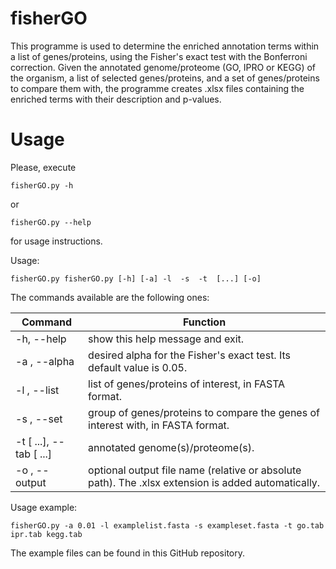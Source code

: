 # fisherGO

This programme is used to determine the enriched annotation terms within a list of genes/proteins, using the Fisher's exact test with the Bonferroni correction. Given the annotated genome/proteome (GO, IPRO or KEGG) of the organism, a list of selected genes/proteins, and a set of genes/proteins to compare them with, the programme creates .xlsx files containing the enriched terms with their description and p-values.


# Usage

Please, execute
``` 
fisherGO.py -h
```
or
```
fisherGO.py --help
```
for usage instructions.

Usage:
```
fisherGO.py fisherGO.py [-h] [-a] -l  -s  -t  [...] [-o]
```

The commands available are the following ones:

| Command                   | Function                                                                                           |
|---------------------------|----------------------------------------------------------------------------------------------------|
| -h, --help                | show this help message and exit.                                                                   |
| -a , --alpha              | desired alpha for the Fisher's exact test. Its default value is 0.05.                               |
| -l , --list               | list of genes/proteins of interest, in FASTA format.                                                |
| -s , --set                | group of genes/proteins to compare the genes of interest with, in FASTA format.                     |
| -t  [ ...], --tab  [ ...] | annotated genome(s)/proteome(s).                                                                    |
| -o , --output             | optional output file name (relative or absolute path). The .xlsx extension is added automatically. |

Usage example:
```
fisherGO.py -a 0.01 -l examplelist.fasta -s exampleset.fasta -t go.tab ipr.tab kegg.tab
```
The example files can be found in this GitHub repository.

